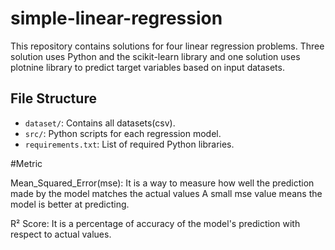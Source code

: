 # simple-linear-regression

This repository contains solutions for four linear regression problems. Three solution uses Python and the scikit-learn library and one solution uses plotnine library to predict target variables based on input datasets.

## File Structure
- `dataset/`: Contains all datasets(csv).
- `src/`: Python scripts for each regression model.
- `requirements.txt`: List of required Python libraries.

#Metric 

Mean_Squared_Error(mse): It is a way to measure how well the prediction made by the model matches the actual values
                         A small mse value means the model is better at predicting.

R² Score: It is a percentage of accuracy of the model's prediction with respect to actual values.
